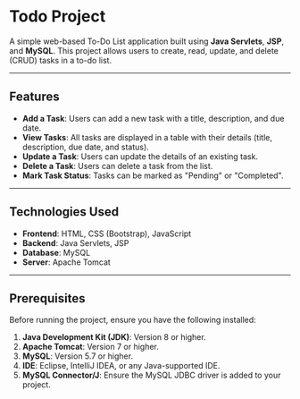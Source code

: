# Todo Project

A simple web-based To-Do List application built using **Java Servlets**, **JSP**, and **MySQL**. This project allows users to create, read, update, and delete (CRUD) tasks in a to-do list.

---

## Features

- **Add a Task**: Users can add a new task with a title, description, and due date.
- **View Tasks**: All tasks are displayed in a table with their details (title, description, due date, and status).
- **Update a Task**: Users can update the details of an existing task.
- **Delete a Task**: Users can delete a task from the list.
- **Mark Task Status**: Tasks can be marked as "Pending" or  "Completed".

---

## Technologies Used

- **Frontend**: HTML, CSS (Bootstrap), JavaScript
- **Backend**: Java Servlets, JSP
- **Database**: MySQL
- **Server**: Apache Tomcat

---

## Prerequisites

Before running the project, ensure you have the following installed:

1. **Java Development Kit (JDK)**: Version 8 or higher.
2. **Apache Tomcat**: Version 7 or higher.
3. **MySQL**: Version 5.7 or higher.
4. **IDE**: Eclipse, IntelliJ IDEA, or any Java-supported IDE.
5. **MySQL Connector/J**: Ensure the MySQL JDBC driver is added to your project.
